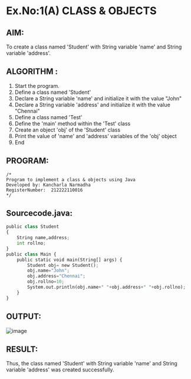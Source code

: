 # Ex.No:1(A) CLASS & OBJECTS

## AIM:
To create a class named 'Student' with String variable 'name' and String variable 'address'.

## ALGORITHM :
1.	Start the program.
2.	Define a class named 'Student'
3.	Declare a String variable 'name' and initialize it with the value "John"
4.	Declare a String variable 'address' and initialize it with the value "Chennai"
5.	Define a class named 'Test'
6.	Define the 'main' method within the 'Test' class
7.	Create an object 'obj' of the 'Student' class
8.	Print the value of 'name' and 'address' variables of the 'obj' object
9.	End



## PROGRAM:
 ```
/*
Program to implement a class & objects using Java
Developed by: Kancharla Narmadha
RegisterNumber:  212222110016
*/
```

## Sourcecode.java:
```Python
public class Student
{
    String name,address;
    int rollno;
}
public class Main {
    public static void main(String[] args) {
        Student obj= new Student();   
        obj.name="John";
        obj.address="Chennai";
        obj.rollno=10;
        System.out.println(obj.name+" "+obj.address+" "+obj.rollno);
    }   
}

```







## OUTPUT:
![image](https://github.com/user-attachments/assets/6a1d94a9-2b17-44b9-86ca-f9befceba5ad)




## RESULT:
Thus, the class named 'Student' with String variable 'name' and String variable 'address' was created successfully.
